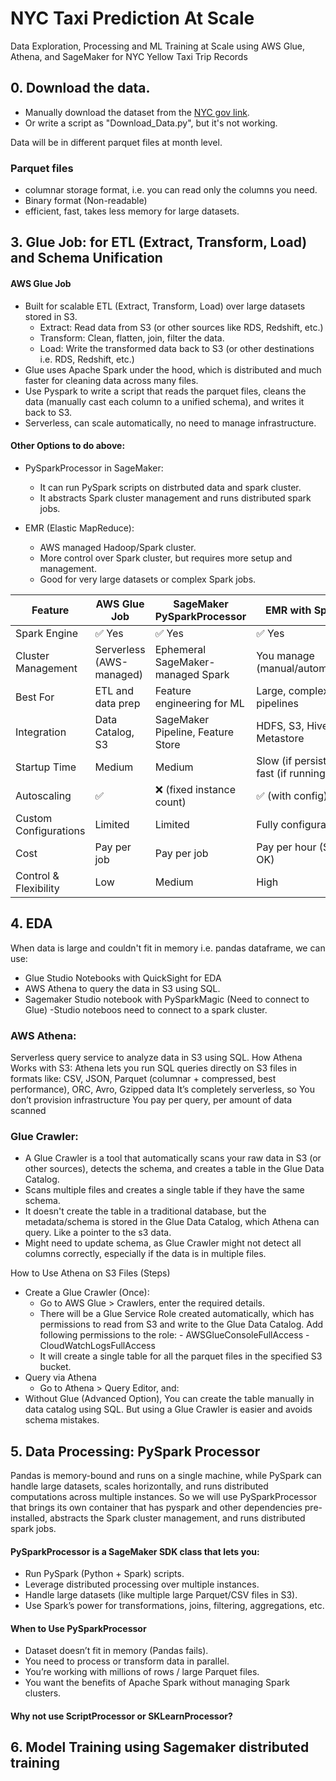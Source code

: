 
# NYC Taxi Prediction At Scale
Data Exploration, Processing and ML Training at Scale using AWS Glue, Athena, and SageMaker for NYC Yellow Taxi Trip Records


## 0. Download the data. 
- Manually download the dataset from the [NYC gov link](https://www.nyc.gov/site/tlc/about/tlc-trip-record-data.page).
- Or write a script as "Download_Data.py", but it's not working.

Data will be in different parquet files at month level.

### Parquet files
- columnar storage format, i.e. you can read only the columns you need.
- Binary format (Non-readable)
- efficient, fast, takes less memory for large datasets.

## 3. Glue Job: for ETL (Extract, Transform, Load) and Schema Unification
#### AWS Glue Job 
- Built for scalable ETL (Extract, Transform, Load) over large datasets stored in S3. 
  - Extract: Read data from S3 (or other sources like RDS, Redshift, etc.)
  - Transform: Clean, flatten, join, filter the data.
  - Load: Write the transformed data back to S3 (or other destinations i.e. RDS, Redshift, etc.)
- Glue uses Apache Spark under the hood, which is distributed and much faster for cleaning data across many files.
- Use Pyspark to write a script that reads the parquet files, cleans the data (manually cast each column to a unified schema), and writes it back to S3.
- Serverless, can scale automatically, no need to manage infrastructure.

#### Other Options to do above:
- PySparkProcessor in SageMaker: 
  - It can run PySpark scripts on distrbuted data and spark cluster.
  - It abstracts Spark cluster management and runs distributed spark jobs.

- EMR (Elastic MapReduce):
  - AWS managed Hadoop/Spark cluster.
  - More control over Spark cluster, but requires more setup and management.
  - Good for very large datasets or complex Spark jobs.
 
| Feature               | AWS Glue Job             | SageMaker PySparkProcessor        | EMR with Spark                          |
| --------------------- | ------------------------ | --------------------------------- | --------------------------------------- |
| Spark Engine          | ✅ Yes                    | ✅ Yes                             | ✅ Yes                                   |
| Cluster Management    | Serverless (AWS-managed) | Ephemeral SageMaker-managed Spark | You manage (manual/automated)           |
| Best For              | ETL and data prep        | Feature engineering for ML        | Large, complex data pipelines           |
| Integration           | Data Catalog, S3         | SageMaker Pipeline, Feature Store | HDFS, S3, Hive Metastore                |
| Startup Time          | Medium                   | Medium                            | Slow (if persistent), fast (if running) |
| Autoscaling           | ✅                        | ❌ (fixed instance count)          | ✅ (with config)                         |
| Custom Configurations | Limited                  | Limited                           | Fully configurable                      |
| Cost                  | Pay per job              | Pay per job                       | Pay per hour (Spot OK)                  |
| Control & Flexibility | Low                      | Medium                            | High                                    |

## 4.  EDA
When data is large and couldn't fit in memory i.e. pandas dataframe, we can use:
 - Glue Studio Notebooks with QuickSight for EDA
 - AWS Athena to query the data in S3 using SQL.
 - Sagemaker Studio notebook with PySparkMagic (Need to connect to Glue)
   -Studio noteboos need to connect to a spark cluster.
### **AWS Athena**: 
Serverless query service to analyze data in S3 using SQL.
How Athena Works with S3: Athena lets you run SQL queries directly on S3 files in formats like: CSV, JSON, Parquet (columnar + compressed, best performance),  ORC, Avro, Gzipped data
It’s completely serverless, so You don’t provision infrastructure You pay per query, per amount of data scanned

### Glue Crawler:
- A Glue Crawler is a tool that automatically scans your raw data in S3 (or other sources), detects the schema, and creates a table in the Glue Data Catalog. 
- Scans multiple files and creates a single table if they have the same schema.
- It doesn't create the table in a traditional database, but the metadata/schema is stored in the Glue Data Catalog, which Athena can query. Like a pointer to the s3 data.
- Might need to update schema, as Glue Crawler might not detect all columns correctly, especially if the data is in multiple files.

How to Use Athena on S3 Files (Steps)
- Create a Glue Crawler (Once):
  - Go to AWS Glue > Crawlers, enter the required details.
  - There will be a Glue Service Role created automatically, which has permissions to read from S3 and write to the Glue Data Catalog. Add following permissions to the role:
        - AWSGlueConsoleFullAccess
        - CloudWatchLogsFullAccess
  - It will create a single table for all the parquet files in the specified S3 bucket.
- Query via Athena 
  - Go to Athena > Query Editor, and: 
- Without Glue (Advanced Option), You can create the table manually in data catalog using SQL. But using a Glue Crawler is easier and avoids schema mistakes.
    
## 5. Data Processing: PySpark Processor
Pandas is memory-bound and runs on a single machine, while PySpark can handle large datasets, scales horizontally, and 
runs distributed computations across multiple instances. So we will use PySparkProcessor that brings its own container
that has pyspark and other dependencies pre-installed, abstracts the Spark cluster management, and runs distributed 
spark jobs.

#### PySparkProcessor is a SageMaker SDK class that lets you:
- Run PySpark (Python + Spark) scripts.
- Leverage distributed processing over multiple instances.
- Handle large datasets (like multiple large Parquet/CSV files in S3).
- Use Spark’s power for transformations, joins, filtering, aggregations, etc.

#### When to Use PySparkProcessor
- Dataset doesn’t fit in memory (Pandas fails).
- You need to process or transform data in parallel.
- You’re working with millions of rows / large Parquet files.
- You want the benefits of Apache Spark without managing Spark clusters.

#### Why not use ScriptProcessor or SKLearnProcessor?

## 6. Model Training using Sagemaker distributed training




